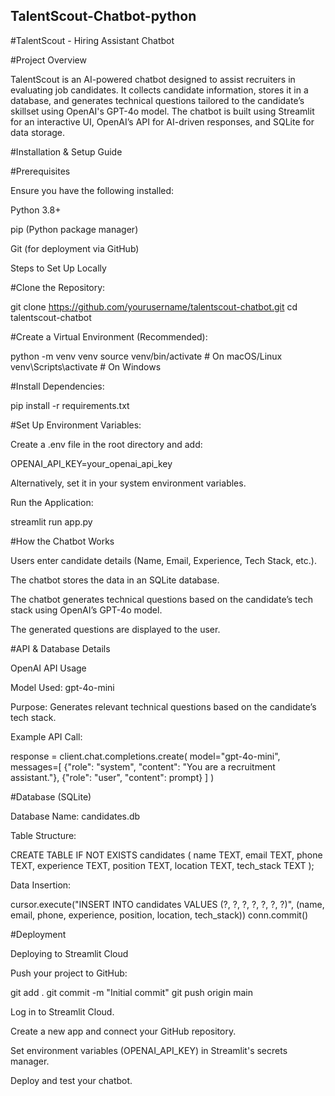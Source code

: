 ﻿## TalentScout-Chatbot-python
#TalentScout - Hiring Assistant Chatbot

#Project Overview

TalentScout is an AI-powered chatbot designed to assist recruiters in evaluating job candidates. It collects candidate information, stores it in a database, and generates technical questions tailored to the candidate’s skillset using OpenAI's GPT-4o model. The chatbot is built using Streamlit for an interactive UI, OpenAI’s API for AI-driven responses, and SQLite for data storage.

#Installation & Setup Guide

#Prerequisites

Ensure you have the following installed:

Python 3.8+

pip (Python package manager)

Git (for deployment via GitHub)

Steps to Set Up Locally

#Clone the Repository:

git clone https://github.com/yourusername/talentscout-chatbot.git
cd talentscout-chatbot

#Create a Virtual Environment (Recommended):

python -m venv venv
source venv/bin/activate  # On macOS/Linux
venv\Scripts\activate  # On Windows

#Install Dependencies:

pip install -r requirements.txt

#Set Up Environment Variables:

Create a .env file in the root directory and add:

OPENAI_API_KEY=your_openai_api_key

Alternatively, set it in your system environment variables.

Run the Application:

streamlit run app.py

#How the Chatbot Works

Users enter candidate details (Name, Email, Experience, Tech Stack, etc.).

The chatbot stores the data in an SQLite database.

The chatbot generates technical questions based on the candidate’s tech stack using OpenAI’s GPT-4o model.

The generated questions are displayed to the user.

#API & Database Details

OpenAI API Usage

Model Used: gpt-4o-mini

Purpose: Generates relevant technical questions based on the candidate’s tech stack.

Example API Call:

response = client.chat.completions.create(
    model="gpt-4o-mini",
    messages=[
        {"role": "system", "content": "You are a recruitment assistant."},
        {"role": "user", "content": prompt}
    ]
)

#Database (SQLite)

Database Name: candidates.db

Table Structure:

CREATE TABLE IF NOT EXISTS candidates (
    name TEXT,
    email TEXT,
    phone TEXT,
    experience TEXT,
    position TEXT,
    location TEXT,
    tech_stack TEXT
);

Data Insertion:

cursor.execute("INSERT INTO candidates VALUES (?, ?, ?, ?, ?, ?, ?)",
              (name, email, phone, experience, position, location, tech_stack))
conn.commit()

#Deployment

Deploying to Streamlit Cloud

Push your project to GitHub:

git add .
git commit -m "Initial commit"
git push origin main

Log in to Streamlit Cloud.

Create a new app and connect your GitHub repository.

Set environment variables (OPENAI_API_KEY) in Streamlit's secrets manager.

Deploy and test your chatbot.

